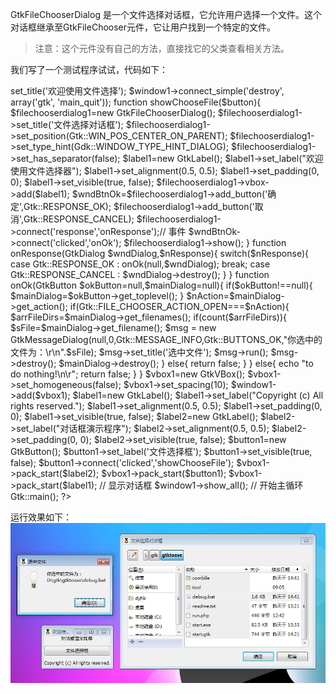 GtkFileChooserDialog 是一个文件选择对话框，它允许用户选择一个文件。这个对话框继承至GtkFileChooser元件，它让用户找到一个特定的文件。

> 注意：这个元件没有自己的方法，直接找它的父类查看相关方法。

我们写了一个测试程序试试，代码如下：
<?php   
if(!class_exists('gtk')){   
    die("php-gtk2 模块未安装 \r\n");
}   
  
$window1=new GtkWindow();   
$window1->set_title('欢迎使用文件选择');   
$window1->connect_simple('destroy', array('gtk', 'main_quit'));   
  
function showChooseFile($button){   
      $filechooserdialog1=new GtkFileChooserDialog();   
      $filechooserdialog1->set_title('文件选择对话框');   
      $filechooserdialog1->set_position(Gtk::WIN_POS_CENTER_ON_PARENT);   
      $filechooserdialog1->set_type_hint(Gdk::WINDOW_TYPE_HINT_DIALOG);   
      $filechooserdialog1->set_has_separator(false);   

      $label1=new GtkLabel();   
      $label1->set_label("欢迎使用文件选择器");   
      $label1->set_alignment(0.5, 0.5);   
      $label1->set_padding(0, 0);   
      $label1->set_visible(true, false);   
      $filechooserdialog1->vbox->add($label1);   
      $wndBtnOk=$filechooserdialog1->add_button('确定',Gtk::RESPONSE_OK);   
      $filechooserdialog1->add_button('取消',Gtk::RESPONSE_CANCEL);   
      $filechooserdialog1->connect('response','onResponse');// 事件   
      $wndBtnOk->connect('clicked','onOk');   

      $filechooserdialog1->show();   
}   
  
function onResponse(GtkDialog $wndDialog,$nResponse){   
      switch($nResponse){   
         case Gtk::RESPONSE_OK :   
              onOk(null,$wndDialog);   
             break;   
         case Gtk::RESPONSE_CANCEL :   
             $wndDialog->destroy();   
      }   
}   
  
function onOk(GtkButton $okButton=null,$mainDialog=null){   
      if($okButton!==null){   
         $mainDialog=$okButton->get_toplevel();   
      }   
      
      $nAction=$mainDialog->get_action();   
      if(Gtk::FILE_CHOOSER_ACTION_OPEN===$nAction){   
          $arrFileDirs=$mainDialog->get_filenames();   
            if(count($arrFileDirs)){   
                  $sFile=$mainDialog->get_filename();   
                  $msg = new GtkMessageDialog(null,0,Gtk::MESSAGE_INFO,Gtk::BUTTONS_OK,"你选中的文件为：\r\n".$sFile); 
                  $msg->set_title('选中文件');   
                  $msg->run();   
                  $msg->destroy();   
                  $mainDialog->destroy();   
            }   
            else{   
                return false;   
            }   
      }  else{   
            echo "to do nothing!\n\r";   
            return false;   
      }   
}   
  
$vbox1=new GtkVBox();   
$vbox1->set_homogeneous(false);   
$vbox1->set_spacing(10);   
$window1->add($vbox1);   
  
$label1=new GtkLabel();   
$label1->set_label("Copyright (c) All rights reserved.");   
$label1->set_alignment(0.5, 0.5);   
$label1->set_padding(0, 0);   
$label1->set_visible(true, false);   
  
$label2=new GtkLabel();   
$label2->set_label("对话框演示程序");   
$label2->set_alignment(0.5, 0.5);   
$label2->set_padding(0, 0);   
$label2->set_visible(true, false);   
  
$button1=new GtkButton();
$button1->set_label('文件选择框');   
$button1->set_visible(true, false);   
$button1->connect('clicked','showChooseFile');   
  
$vbox1->pack_start($label2);   
$vbox1->pack_start($button1);   
$vbox1->pack_start($label1);   
  
// 显示对话框   
$window1->show_all();   
  
// 开始主循环   
Gtk::main();   
  
?>
运行效果如下：
![](image/screenshot_1482295639501.png)